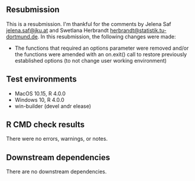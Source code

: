 ## Resubmission

This is a resubmission. I'm thankful for the comments by Jelena Saf <jelena.saf@jku.at> and Swetlana Herbrandt <herbrandt@statistik.tu-dortmund.de>. In this resubmission, the following changes were made:

- The functions that required an options parameter were removed and/or the functions were amended with an on.exit() call to restore previously established options (to not change user working environment)

## Test environments

* MacOS 10.15, R 4.0.0
* Windows 10, R 4.0.0
* win-builder (devel andr elease)

## R CMD check results

There were no errors, warnings, or notes.

## Downstream dependencies

There are no downstream dependencies.